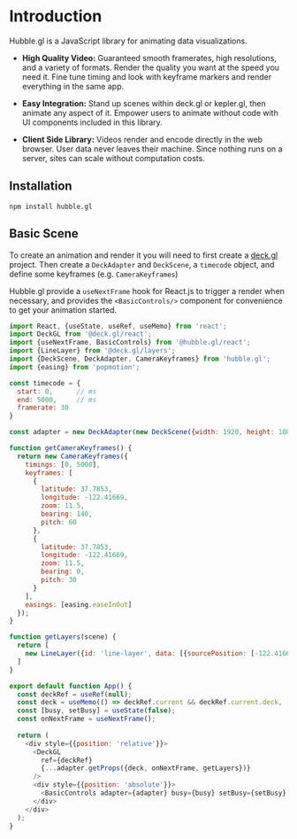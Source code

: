 # Introduction

Hubble.gl is a JavaScript library for animating data visualizations.

- **High Quality Video:** Guaranteed smooth framerates, high resolutions, and a variety of formats. Render the quality you want at the speed you need it. Fine tune timing and look with keyframe markers and render everything in the same app.

- **Easy Integration:** Stand up scenes within deck.gl or kepler.gl, then animate any aspect of it. Empower users to animate without code with UI components included in this library.

- **Client Side Library:** Videos render and encode directly in the web browser. User data never leaves their machine. Since nothing runs on a server, sites can scale without computation costs.

## Installation

```
npm install hubble.gl
```

## Basic Scene

To create an animation and render it you will need to first create a [deck.gl](https://deck.gl/docs/get-started/getting-started) project. Then create a `DeckAdapter` and `DeckScene`, a `timecode` object, and define some keyframes (e.g. `CameraKeyframes`)

Hubble.gl provide a `useNextFrame` hook for React.js to trigger a render when necessary, and provides the `<BasicControls/>` component for convenience to get your animation started.

```js
import React, {useState, useRef, useMemo} from 'react';
import DeckGL from '@deck.gl/react';
import {useNextFrame, BasicControls} from '@hubble.gl/react';
import {LineLayer} from '@deck.gl/layers';
import {DeckScene, DeckAdapter, CameraKeyframes} from 'hubble.gl';
import {easing} from 'popmotion';

const timecode = {
  start: 0,      // ms
  end: 5000,     // ms
  framerate: 30
}

const adapter = new DeckAdapter(new DeckScene({width: 1920, height: 1080}));

function getCameraKeyframes() {
  return new CameraKeyframes({
    timings: [0, 5000],
    keyframes: [
      {
        latitude: 37.7853,
        longitude: -122.41669,
        zoom: 11.5,
        bearing: 140,
        pitch: 60
      },
      {
        latitude: 37.7853,
        longitude: -122.41669,
        zoom: 11.5,
        bearing: 0,
        pitch: 30
      }
    ],
    easings: [easing.easeInOut]
  });
}

function getLayers(scene) {
  return [
    new LineLayer({id: 'line-layer', data: [{sourcePosition: [-122.41669, 37.7853], targetPosition: [-122.41669, 37.781]}]})
  ]
}

export default function App() {
  const deckRef = useRef(null);
  const deck = useMemo(() => deckRef.current && deckRef.current.deck, [deckRef.current]);
  const [busy, setBusy] = useState(false);
  const onNextFrame = useNextFrame();
  
  return (
    <div style={{position: 'relative'}}>
      <DeckGL
        ref={deckRef}
        {...adapter.getProps({deck, onNextFrame, getLayers})}
      />
      <div style={{position: 'absolute'}}>
        <BasicControls adapter={adapter} busy={busy} setBusy={setBusy} timecode={timecode} getCameraKeyframes={getCameraKeyframes}/>
      </div>
    </div>
  );
}
```
